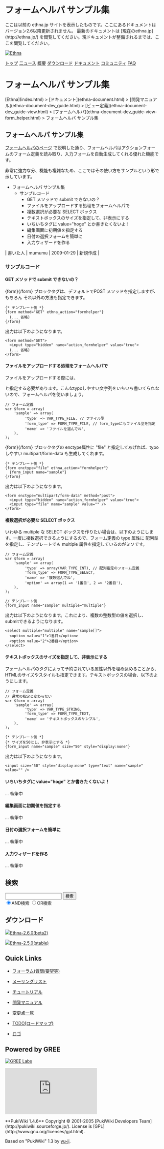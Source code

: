 # フォームヘルパ サンプル集
 <link rel="stylesheet" href="skin/ethna/ethna.css" title="ethna" type="text/css" charset="utf-8">

 <link rel="alternate" type="application/rss+xml" title="RSS" href="cmd=rss.html">

 <script type="text/javascript" src="skin/trackback.js"></script>

</head>
ここは以前の ethna.jp サイトを表示したものです。ここにあるドキュメントはバージョン2.6以降更新されません。  
最新のドキュメントは [現在のethna.jp](http://ethna.jp/) を閲覧してください。現ドキュメントが整備されるまでは、ここを閲覧してください。

<!-- ??BEGIN id:wrapper --><!-- ?? Navigator ?? ======================================================= -->

[![Ethna](image/navlogo.gif)](/)

[トップ](ethna.html "ethna (11d)") [二ュース](ethna-news.html "ethna-news (11d)") [概要](ethna-about.html "ethna-about (11d)") [ダウンロード](ethna-download.html "ethna-download (25d)") [ドキュメント](ethna-document.html "ethna-document (884d)") [コミュニティ](ethna-community.html "ethna-community (619d)") [FAQ](ethna-document-faq.html "ethna-document-faq (1240d)")

<!-- ?? Header ?? ========================================================== -->

# フォームヘルパ サンプル集 

<!-- ?? Content ?? ========================================================= -->
<!-- ??BEGIN id:main -->
<!-- ??BEGIN id:wrap_content -->
<!-- ??BEGIN id:content -->
<!-- ??BEGIN id:page_navigator -->
<!-- ??END id:PageNavigator -->
<!-- ??BEGIN id:body --> [Ethna](index.html) > [ドキュメント](ethna-document.html) > [開発マニュアル](ethna-document-dev_guide.html) > [ビュー定義](ethna-document-dev_guide-view.html) > [フォームへルパ](ethna-document-dev_guide-view-form_helper.html) > フォームヘルパ サンプル集 
## フォームヘルパ サンプル集 [](ethna-document-dev_guide-view-form_helper-samples.html#za7890ce "za7890ce")

[フォームヘルパのページ](ethna-document-dev_guide-view-form_helper.html "ethna-document-dev\_guide-view-form\_helper (998d)") で説明した通り、フォームヘルパはアクションフォームのフォーム定義を読み取り、入力フォームを自動生成してくれる優れた機能です。

非常に強力な分、機能も複雑なため、ここではその使い方をサンプルという形で示しています。

- フォームヘルパ サンプル集 
  - サンプルコード 
    - GET メソッドで submit できないの？ 
    - ファイルをアップロードする処理をフォームヘルパで 
    - 複数選択が必要な SELECT ボックス 
    - テキストボックスのサイズを指定して、非表示にする 
    - いちいちタグに value="hoge" とか書きたくないよ！ 
    - 編集画面に初期値を指定する 
    - 日付の選択フォームを簡単に 
    - 入力ウィザードを作る 

| 書いた人 | mumumu | 2009-01-29 | 新規作成 |

### サンプルコード [](ethna-document-dev_guide-view-form_helper-samples.html#sample "sample")

#### GET メソッドで submit できないの？ [](ethna-document-dev_guide-view-form_helper-samples.html#e79e41fe "e79e41fe")

{form}{/form} ブロックタグは、デフォルトでPOST メソッドを指定しますが、もちろん それ以外の方法も指定できます。

    {* テンプレート側 *}
    {form method="GET" ethna_action="formhelper"}
      (... 省略)
    {/form}

出力は以下のようになります。

    <form method="GET">
      <input type="hidden" name="action_formhelper" value="true">
      (... 省略)
    </form>

#### ファイルをアップロードする処理をフォームヘルパで [](ethna-document-dev_guide-view-form_helper-samples.html#b7f425f4 "b7f425f4")

ファイルをアップロードする際には、<form enctype="multipart/form-data"> と指定する必要があります。こんなtypoしやすい文字列をいちいち書いてられないので、フォームヘルパを使いましょう。

    // フォーム定義
    var $form = array(
        'sample' => array(
             'type' => VAR_TYPE_FILE, // ファイル型
             'form_type' => FORM_TYPE_FILE, // form_typeにもファイル型を指定
             'name' => 'ファイルを選んでね',
        ),
    );

{form}{/form} ブロックタグの enctype属性に "file" と指定してあげれば、typoしやすい multipart/form-data も生成してくれます。

    {* テンプレート側 *}
    {form enctype="file" ethna_action="formhelper"}
      {form_input name="sample"}
    {/form}

出力は以下のようになります。

    <form enctype="multipart/form-data" method="post">
      <input type="hidden" name="action_formhelper" value="true">
      <input type="file" name="sample" value="" />
    </form>

#### 複数選択が必要な SELECT ボックス [](ethna-document-dev_guide-view-form_helper-samples.html#i661b532 "i661b532")

いわゆる multiple な SELECT ボックスを作りたい場合は、以下のようにします。一度に複数選択できるようにするので、フォーム定義の type 属性に 配列型を指定し、テンプレートでも multiple 属性を指定しているのがミソです。

    // フォーム定義
    var $form = array(
        'sample' => array(
             'type' => array(VAR_TYPE_INT), // 配列指定のフォーム定義
             'form_type' => FORM_TYPE_SELECT,
             'name' => '複数選んでね',
             'option' => array(1 => '1番目', 2 => '2番目'),
        ),
    );

    // テンプレート側
    {form_input name="sample" multiple="multiple"}

出力は以下のようになります。これにより、複数の整数型の値を選択し、submitできるようになります。

    <select multiple="multiple" name="sample[]">
      <option value="1">1番目</option>
      <option value="2">2番目</option>
    </select>

#### テキストボックスのサイズを指定して、非表示にする [](ethna-document-dev_guide-view-form_helper-samples.html#w7015017 "w7015017")

フォームヘルパのタグによって予約されている属性以外を埋め込めることから、HTMLのサイズやスタイルも指定できます。テキストボックスの場合、以下のようにします。

    // フォーム定義
    // 通常の指定と変わらない
    var $form = array(
        'sample' => array(
             'type' => VAR_TYPE_STRING,
             'form_type' => FORM_TYPE_TEXT,
             'name' => 'テキストボックスのサンプル',
        ),
    );

    {* テンプレート側 *}
    {* サイズを50にし、非表示にする *}
    {form_input name="sample" size="50" style="display:none"}

出力は以下のようになります。

    <input size="50" style="display:none" type="text" name="sample" value="" />

#### いちいちタグに value="hoge" とか書きたくないよ！ [](ethna-document-dev_guide-view-form_helper-samples.html#v362698b "v362698b")

... 執筆中

#### 編集画面に初期値を指定する [](ethna-document-dev_guide-view-form_helper-samples.html#v10af805 "v10af805")

... 執筆中

#### 日付の選択フォームを簡単に [](ethna-document-dev_guide-view-form_helper-samples.html#pb9afac4 "pb9afac4")

... 執筆中

#### 入力ウィザードを作る [](ethna-document-dev_guide-view-form_helper-samples.html#od6deeaa "od6deeaa")

... 執筆中

<!-- ??END id:body -->
<!-- ??BEGIN id:summary --><!-- ??END id:note -->
<!-- ??BEGIN id:trackback -->
<!-- ?? END id:trackback --><!-- ?? END id:attach -->
<!-- ?? END id:summary -->
<!-- ??END id:content -->
<!-- ?? END id:wrap_content --><!-- ??sidebar?? ========================================================== -->
<!-- ??BEGIN id:wrap_sidebar -->

<!-- ??BEGIN id:search_form -->

## 検索

<form action="http://ethna.jp/index.php?cmd=search" method="post">
            <input type="hidden" name="encode_hint" value="??">
            <input type="text" name="word" value="" size="20">
            <input type="submit" value="検索"><br>
            <input type="radio" name="type" value="AND" checked id="and_search"><label for="and_search">AND検索</label>
            <input type="radio" name="type" value="OR" id="or_search"><label for="or_search">OR検索</label>
    </form>

<!-- END id:search_form -->
<!-- ??BEGIN id:download_link -->

## ダウンロード

[![](image/minilogo.gif)Ethna-2.6.0(beta2)](ethna-download.html)

[![](image/minilogo.gif)Ethna-2.5.0(stable)](ethna-download.html)

<!-- END id:download_link -->
<!-- ??BEGIN id:download_link -->

## Quick Links

- [フォーラム(質問/要望等)](ethna-community-forum.html)
- [メーリングリスト](http://ml.ethna.jp/mailman/listinfo/users)

- [チュートリアル](ethna-document-tutorial.html)
- [開発マニュアル](ethna-document-dev_guide.html)
- [変更点一覧](ethna-document-changes.html)

- [TODO(ロードマップ)](TODO.html)
- [ロゴ](ethna-logo.html)

<!-- END id:download_link -->
<!-- ??BEGIN id:search_form -->

## Powered by GREE

 [![GREE Labs](http://labs.gree.jp/image/greelabs_logo.gif)](http://labs.gree.jp/)

<!-- END id:search_form -->
 [![SourceForge.jp](http://sourceforge.jp/sflogo.php?group_id=1343)](http://sourceforge.jp/)

<!-- ??END id:sidebar -->
<!-- ??END id:wrap_sidebar -->
<!-- ??END id:main --><!-- ?? Footer ?? ========================================================== -->
<!-- ??BEGIN id:footer -->
<!-- ??BEGIN id:copyright --> **PukiWiki 1.4.6** Copyright © 2001-2005 [PukiWiki Developers Team](http://pukiwiki.sourceforge.jp/). License is [GPL](http://www.gnu.org/licenses/gpl.html).  
 Based on "PukiWiki" 1.3 by [yu-ji](http://factage.com/yu-ji/).
<!-- ??END id:copyright -->
<!-- ??END id:footer --><!-- ?? END ?? ============================================================= -->
<!-- ??END id:wrapper -->

